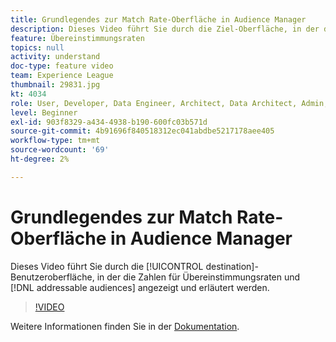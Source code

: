 ```yaml
---
title: Grundlegendes zur Match Rate-Oberfläche in Audience Manager
description: Dieses Video führt Sie durch die Ziel-Oberfläche, in der die Zahlen für Übereinstimmungsraten und adressierbare Zielgruppen angezeigt und erläutert werden.
feature: Übereinstimmungsraten
topics: null
activity: understand
doc-type: feature video
team: Experience League
thumbnail: 29831.jpg
kt: 4034
role: User, Developer, Data Engineer, Architect, Data Architect, Admin, Leader
level: Beginner
exl-id: 903f8329-a434-4938-b190-600fc03b571d
source-git-commit: 4b91696f840518312ec041abdbe5217178aee405
workflow-type: tm+mt
source-wordcount: '69'
ht-degree: 2%

---
```


# Grundlegendes zur Match Rate-Oberfläche in Audience Manager

Dieses Video führt Sie durch die [!UICONTROL destination]-Benutzeroberfläche, in der die Zahlen für Übereinstimmungsraten und [!DNL addressable audiences] angezeigt und erläutert werden.

>[!VIDEO](https://video.tv.adobe.com/v/29831/?quality=12)

Weitere Informationen finden Sie in der [Dokumentation](https://docs.adobe.com/help/en/audience-manager/user-guide/features/addressable-audiences.html).

